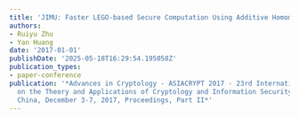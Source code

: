 ```yaml
---
title: 'JIMU: Faster LEGO-based Secure Computation Using Additive Homomorphic Hashes'
authors:
- Ruiyu Zhu
- Yan Huang
date: '2017-01-01'
publishDate: '2025-05-18T16:29:54.195058Z'
publication_types:
- paper-conference
publication: '*Advances in Cryptology - ASIACRYPT 2017 - 23rd International Conference
  on the Theory and Applications of Cryptology and Information Security, Hong Kong,
  China, December 3-7, 2017, Proceedings, Part II*'
---
```

